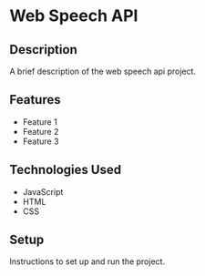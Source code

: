 # Web Speech API

## Description

A brief description of the web speech api project.

## Features

- Feature 1
- Feature 2
- Feature 3

## Technologies Used

- JavaScript
- HTML
- CSS

## Setup

Instructions to set up and run the project.
